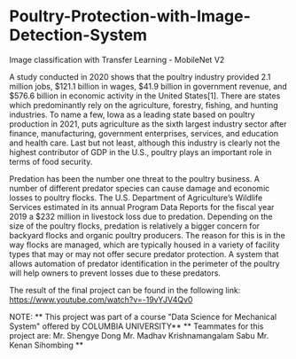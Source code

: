# Poultry-Protection-with-Image-Detection-System
Image classification with Transfer Learning - MobileNet V2


A study conducted in 2020 shows that the poultry industry provided 2.1 million jobs, $121.1 billion in wages, $41.9 billion in government revenue, and $576.6 billion in economic activity in the United States[1]. There are states which predominantly rely on the agriculture, forestry, fishing, and hunting industries. To name a few, Iowa as a leading state based on poultry production in 2021, puts agriculture as the sixth largest industry sector after finance, manufacturing, government enterprises, services, and education and health care. Last but not least, although this industry is clearly not the highest contributor of GDP in the U.S., poultry plays an important role in terms of food security.

Predation has been the number one threat to the poultry business. A number of different predator species can cause damage and economic losses to poultry flocks. The U.S. Department of Agriculture’s Wildlife Services estimated in its annual Program Data Reports for the fiscal year 2019 a $232 million in livestock loss due to predation. Depending on the size of the poultry flocks, predation is relatively a bigger concern for backyard flocks and organic poultry producers. The reason for this is in the way flocks are managed, which are typically housed in a variety of facility types that may or may not offer secure predator protection. A system that allows automation of predator identification in the perimeter of the poultry will help owners to prevent losses due to these predators. 

The result of the final project can be found in the following link: https://www.youtube.com/watch?v=-19vYJV4Qv0

NOTE:
** This project was part of a course "Data Science for Mechanical System" offered by COLUMBIA UNIVERSITY**
** Teammates for this project are: 
Mr. Shengye Dong 
Mr. Madhav Krishnamangalam Sabu 
Mr. Kenan Sihombing **
